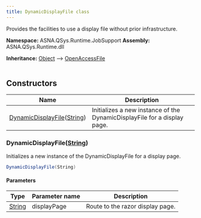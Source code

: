 ```yaml
---
title: DynamicDisplayFile class
---
```


Provides the facilities to use a display file without prior infrastructure.

**Namespace:** ASNA.QSys.Runtime.JobSupport
**Assembly:** ASNA.QSys.Runtime.dll

**Inheritance:** [Object](https://docs.microsoft.com/en-us/dotnet/api/system.object) --> [OpenAccessFile](/reference/runtime/qsys-runtime-job-support/open-access-file.html)
<br>
<br>

## Constructors

| Name | Description |
| --- | --- |
| [DynamicDisplayFile](#dynamicdisplayfilestring)([String](https://docs.microsoft.com/en-us/dotnet/api/system.string)) | Initializes a new instance of the DynamicDisplayFile for a display page.

### DynamicDisplayFile([String](https://docs.microsoft.com/en-us/dotnet/api/system.string))

Initializes a new instance of the DynamicDisplayFile for a display page.

```cs
DynamicDisplayFile(String)
```

#### Parameters

| Type | Parameter name | Description
| --- | --- | ---
| [String](https://docs.microsoft.com/en-us/dotnet/api/system.string) | displayPage | Route to the razor display page.
